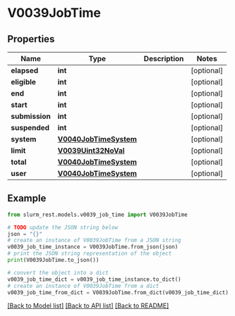 # V0039JobTime


## Properties

Name | Type | Description | Notes
------------ | ------------- | ------------- | -------------
**elapsed** | **int** |  | [optional] 
**eligible** | **int** |  | [optional] 
**end** | **int** |  | [optional] 
**start** | **int** |  | [optional] 
**submission** | **int** |  | [optional] 
**suspended** | **int** |  | [optional] 
**system** | [**V0040JobTimeSystem**](V0040JobTimeSystem.md) |  | [optional] 
**limit** | [**V0039Uint32NoVal**](V0039Uint32NoVal.md) |  | [optional] 
**total** | [**V0040JobTimeSystem**](V0040JobTimeSystem.md) |  | [optional] 
**user** | [**V0040JobTimeSystem**](V0040JobTimeSystem.md) |  | [optional] 

## Example

```python
from slurm_rest.models.v0039_job_time import V0039JobTime

# TODO update the JSON string below
json = "{}"
# create an instance of V0039JobTime from a JSON string
v0039_job_time_instance = V0039JobTime.from_json(json)
# print the JSON string representation of the object
print(V0039JobTime.to_json())

# convert the object into a dict
v0039_job_time_dict = v0039_job_time_instance.to_dict()
# create an instance of V0039JobTime from a dict
v0039_job_time_from_dict = V0039JobTime.from_dict(v0039_job_time_dict)
```
[[Back to Model list]](../README.md#documentation-for-models) [[Back to API list]](../README.md#documentation-for-api-endpoints) [[Back to README]](../README.md)


